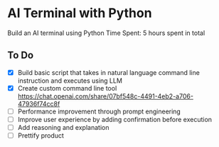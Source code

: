 # AI Terminal with Python
Build an AI terminal using Python
Time Spent: 5 hours spent in total

## To Do
- [x] Build basic script that takes in natural language command line instruction and executes using LLM 
- [x] Create custom command line tool https://chat.openai.com/share/07bf548c-4491-4eb2-a706-47936f74cc8f
- [ ] Performance improvement through prompt engineering
- [ ] Improve user experience by adding confirmation before execution
- [ ] Add reasoning and explanation
- [ ] Prettify product
